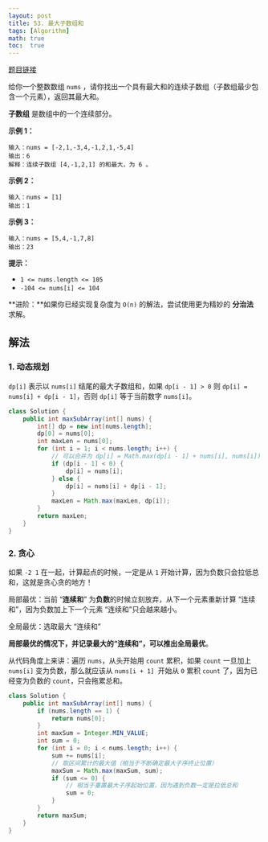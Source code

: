 ```yaml
---
layout: post
title: 53. 最大子数组和
tags: [Algorithm]
math: true
toc:  true
---
```


[题目链接](https://leetcode.cn/problems/maximum-subarray/)

给你一个整数数组 `nums` ，请你找出一个具有最大和的连续子数组（子数组最少包含一个元素），返回其最大和。

**子数组** 是数组中的一个连续部分。

**示例 1：**

```
输入：nums = [-2,1,-3,4,-1,2,1,-5,4]
输出：6
解释：连续子数组 [4,-1,2,1] 的和最大，为 6 。
```

**示例 2：**

```
输入：nums = [1]
输出：1
```

**示例 3：**

```
输入：nums = [5,4,-1,7,8]
输出：23
```

**提示：**

- `1 <= nums.length <= 105`
- `-104 <= nums[i] <= 104`

**进阶：**如果你已经实现复杂度为 `O(n)` 的解法，尝试使用更为精妙的 **分治法** 求解。

## 解法

### 1. 动态规划

`dp[i]` 表示以 `nums[i]` 结尾的最大子数组和，如果 `dp[i - 1] > 0` 则 `dp[i] = nums[i] + dp[i - 1]`，否则 `dp[i]` 等于当前数字  `nums[i]`。

```java
class Solution {
    public int maxSubArray(int[] nums) {
        int[] dp = new int[nums.length];
        dp[0] = nums[0];
        int maxLen = nums[0];
        for (int i = 1; i < nums.length; i++) {
            // 可以合并为 dp[i] = Math.max(dp[i - 1] + nums[i], nums[i]);
            if (dp[i - 1] < 0) {
                dp[i] = nums[i];
            } else {
                dp[i] = nums[i] + dp[i - 1];
            }
            maxLen = Math.max(maxLen, dp[i]);
        }
        return maxLen;
    }
}
```

### 2. 贪心

如果 `-2 1` 在一起，计算起点的时候，一定是从 `1` 开始计算，因为负数只会拉低总和，这就是贪心贪的地方！

局部最优：当前 “**连续和**” 为**负数**的时候立刻放弃，从下一个元素重新计算 “连续和”，因为负数加上下一个元素 “连续和”只会越来越小。

全局最优：选取最大 “连续和”

**局部最优的情况下，并记录最大的“连续和”，可以推出全局最优**。

从代码角度上来讲：遍历 `nums`，从头开始用 `count` 累积，如果 `count` 一旦加上 `nums[i]` 变为负数，那么就应该从 `nums[i + 1] `开始从 `0` 累积 `count` 了，因为已经变为负数的 `count`，只会拖累总和。

```java
class Solution {
    public int maxSubArray(int[] nums) {
        if (nums.length == 1) {
            return nums[0];
        }
        int maxSum = Integer.MIN_VALUE;
        int sum = 0;
        for (int i = 0; i < nums.length; i++) {
            sum += nums[i];
            // 取区间累计的最大值（相当于不断确定最大子序终止位置）
            maxSum = Math.max(maxSum, sum);
            if (sum <= 0) {
                // 相当于重置最大子序起始位置，因为遇到负数一定是拉低总和
                sum = 0;
            }
        }
        return maxSum;
    }
}
```

